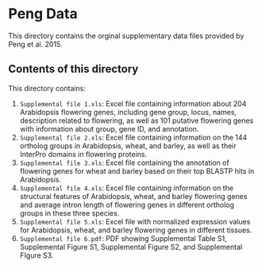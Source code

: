# Peng Data
This directory contains the orginal supplementary data files provided by Peng et al. 2015.

## Contents of this directory
This directory contains: 
1. `Supplemental file 1.xls`: Excel file containing information about 204 Arabidopsis flowering genes, including gene group, locus, names, description related to flowering, as well as 101 putative flowering genes with information about group, gene ID, and annotation.
2. `Supplemental file 2.xls`: Excel file containing information on the 144 ortholog groups in Arabidopsis, wheat, and barley, as well as their InterPro domains in flowering proteins. 
3. `Supplemental file 3.xls`: Excel file containing the annotation of flowering genes for wheat and barley based on their top BLASTP hits in Arabidopsis.
4. `Supplemental file 4.xls`: Excel file containing information on the structural features of Arabidopsis, wheat, and barley flowering genes and average intron length of flowering genes in different ortholog groups in these three species.
5. `Supplemental file 5.xls`: Excel file with normalized expression values for Arabidopsis, wheat, and barley flowering genes in different tissues.
6. `Supplemental file 6.pdf`: PDF showing Supplemental Table S1, Supplemental Figure S1, Supplemental Figure S2, and Supplemental FIgure S3. 
